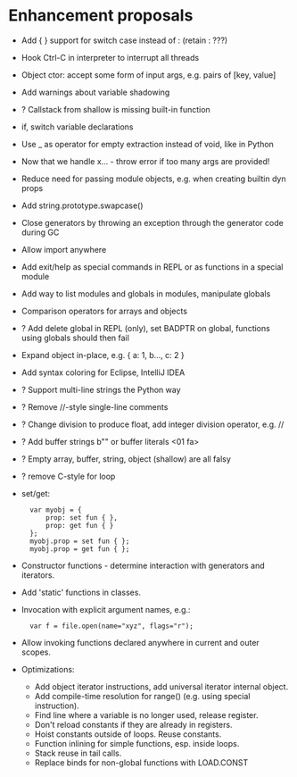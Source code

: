 ﻿Enhancement proposals
=====================

* Add { } support for switch case instead of : (retain : ???)

* Hook Ctrl-C in interpreter to interrupt all threads

* Object ctor: accept some form of input args, e.g. pairs of [key, value]

* Add warnings about variable shadowing

* ? Callstack from shallow is missing built-in function

* if, switch variable declarations

* Use _ as operator for empty extraction instead of void, like in Python

* Now that we handle x... - throw error if too many args are provided!

* Reduce need for passing module objects, e.g. when creating builtin dyn props

* Add string.prototype.swapcase()

* Close generators by throwing an exception through the generator code during GC

* Allow import anywhere

* Add exit/help as special commands in REPL or as functions in a special module

* Add way to list modules and globals in modules, manipulate globals

* Comparison operators for arrays and objects

* ? Add delete global in REPL (only), set BADPTR on global, functions using globals should then fail

* Expand object in-place, e.g. { a: 1, b..., c: 2 }

* Add syntax coloring for Eclipse, IntelliJ IDEA

* ? Support multi-line strings the Python way

* ? Remove //-style single-line comments

* ? Change division to produce float, add integer division operator, e.g. //

* ? Add buffer strings b"" or buffer literals <01 fa>

* ? Empty array, buffer, string, object (shallow) are all falsy

* ? remove C-style for loop

* set/get:

        var myobj = {
            prop: set fun { },
            prop: get fun { }
        };
        myobj.prop = set fun { };
        myobj.prop = get fun { };

* Constructor functions - determine interaction with generators and iterators.

* Add 'static' functions in classes.

* Invocation with explicit argument names, e.g.:

        var f = file.open(name="xyz", flags="r");

* Allow invoking functions declared anywhere in current and outer scopes.

* Optimizations:

    - Add object iterator instructions, add universal iterator internal object.
    - Add compile-time resolution for range() (e.g. using special instruction).
    - Find line where a variable is no longer used, release register.
    - Don't reload constants if they are already in registers.
    - Hoist constants outside of loops.  Reuse constants.
    - Function inlining for simple functions, esp. inside loops.
    - Stack reuse in tail calls.
    - Replace binds for non-global functions with LOAD.CONST

